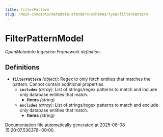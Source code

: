 ```yaml
---
title: filterPattern
slug: /main-concepts/metadata-standard/schemas/type/filterpattern
---
```


# FilterPatternModel

*OpenMetadata Ingestion Framework definition.*

## Definitions

- **`filterPattern`** *(object)*: Regex to only fetch entities that matches the pattern. Cannot contain additional properties.
  - **`includes`** *(array)*: List of strings/regex patterns to match and include only database entities that match.
    - **Items** *(string)*
  - **`excludes`** *(array)*: List of strings/regex patterns to match and exclude only database entities that match.
    - **Items** *(string)*


Documentation file automatically generated at 2025-08-08 15:20:07.536378+00:00.
